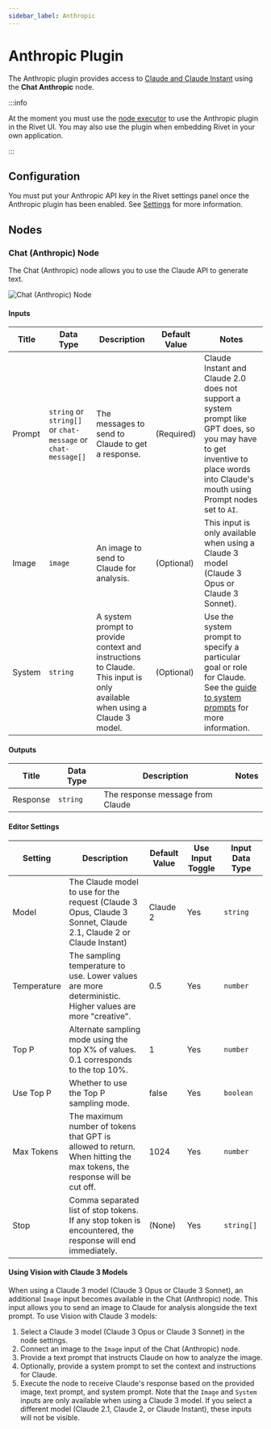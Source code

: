 ```yaml
---
sidebar_label: Anthropic
---
```


# Anthropic Plugin

The Anthropic plugin provides access to [Claude and Claude Instant](https://www.anthropic.com/product) using the
**Chat Anthropic** node.

:::info

At the moment you must use the [node executor](../../executors.md) to use the Anthropic plugin in the Rivet UI. You may also use the plugin when embedding Rivet in your own application.

:::

## Configuration

You must put your Anthropic API key in the Rivet settings panel once the Anthropic plugin has been enabled. See [Settings](../../../getting-started/setup.md) for more information.

## Nodes

### Chat (Anthropic) Node

The Chat (Anthropic) node allows you to use the Claude API to generate text.

![Chat (Anthropic) Node](./assets/chat-anthropic-node.png)

#### Inputs

| Title  | Data Type                                                    | Description                                       | Default Value | Notes                                                                                                                                                      |
| ------ | ------------------------------------------------------------ | ------------------------------------------------- | ------------- | ---------------------------------------------------------------------------------------------------------------------------------------------------------- |
| Prompt | `string` or `string[]` or `chat-message` or `chat-message[]` | The messages to send to Claude to get a response. | (Required)    | Claude Instant and Claude 2.0 does not support a system prompt like GPT does, so you may have to get inventive to place words into Claude's mouth using Prompt nodes set to `AI`. |
| Image | `image` | An image to send to Claude for analysis. | (Optional) | This input is only available when using a Claude 3 model (Claude 3 Opus or Claude 3 Sonnet). |
| System  | `string`                                                     | A system prompt to provide context and instructions to Claude. This input is only available when using a Claude 3 model.    | (Optional)    | Use the system prompt to specify a particular goal or role for Claude. See the [guide to system prompts](https://docs.anthropic.com) for more information.  |

#### Outputs

| Title    | Data Type | Description                      | Notes |
| -------- | --------- | -------------------------------- | ----- |
| Response | `string`  | The response message from Claude |       |

#### Editor Settings

| Setting     | Description                                                                                                            | Default Value  | Use Input Toggle | Input Data Type |
| ----------- | ---------------------------------------------------------------------------------------------------------------------- | -------------- | ---------------- | --------------- |
| Model       | The Claude model to use for the request (Claude 3 Opus, Claude 3 Sonnet, Claude 2.1, Claude 2 or Claude Instant)       | Claude 2       | Yes              | `string`        |
| Temperature | The sampling temperature to use. Lower values are more deterministic. Higher values are more "creative".               | 0.5            | Yes              | `number`        |
| Top P       | Alternate sampling mode using the top X% of values. 0.1 corresponds to the top 10%.                                    | 1              | Yes              | `number`        |
| Use Top P   | Whether to use the Top P sampling mode.                                                                                | false          | Yes              | `boolean`       |
| Max Tokens  | The maximum number of tokens that GPT is allowed to return. When hitting the max tokens, the response will be cut off. | 1024           | Yes              | `number`        |
| Stop        | Comma separated list of stop tokens. If any stop token is encountered, the response will end immediately.              | (None)         | Yes              | `string[]`      |

#### Using Vision with Claude 3 Models
When using a Claude 3 model (Claude 3 Opus or Claude 3 Sonnet), an additional `Image` input becomes available in the Chat (Anthropic) node. This input allows you to send an image to Claude for analysis alongside the text prompt.
To use Vision with Claude 3 models:
1. Select a Claude 3 model (Claude 3 Opus or Claude 3 Sonnet) in the node settings.
2. Connect an image to the `Image` input of the Chat (Anthropic) node.
3. Provide a text prompt that instructs Claude on how to analyze the image.
4. Optionally, provide a system prompt to set the context and instructions for Claude.
5. Execute the node to receive Claude's response based on the provided image, text prompt, and system prompt.
Note that the `Image` and `System` inputs are only available when using a Claude 3 model. If you select a different model (Claude 2.1, Claude 2, or Claude Instant), these inputs will not be visible.
